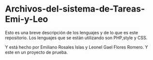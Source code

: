 # Archivos-del-sistema-de-Tareas-Emi-y-Leo

Esto es una breve descripción de los lenguajes y de lo que es este repositorio.
Los lenguajes que se están utilizando son PHP,style y CSS.

Y está hecho por Emiliano Rosales Islas y Leonel Gael Flores Romero.
Y este en un proyecto de prueba.
